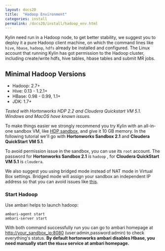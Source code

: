 ```yaml
---
layout: docs20
title:  "Hadoop Environment"
categories: install
permalink: /docs20/install/hadoop_env.html
---
```


Kylin need run in a Hadoop node, to get better stability, we suggest you to deploy it a pure Hadoop client machine, on which  the command lines like `hive`, `hbase`, `hadoop`, `hdfs` already be installed and configured. The Linux account that running Kylin has got permission to the Hadoop cluster, including create/write hdfs, hive tables, hbase tables and submit MR jobs. 

## Minimal Hadoop Versions

* Hadoop: 2.7+
* Hive: 0.13 - 1.2.1+
* HBase: 0.98 - 0.99, 1.1+
* JDK: 1.7+

_Tested with Hortonworks HDP 2.2 and Cloudera Quickstart VM 5.1. Windows and MacOS have known issues._

To make things easier we strongly recommend you try Kylin with an all-in-one sandbox VM, like [HDP sandbox](http://hortonworks.com/products/hortonworks-sandbox/), and give it 10 GB memory. In the following tutorial we'll go with **Hortonworks Sandbox 2.1** and **Cloudera QuickStart VM 5.1**. 

To avoid permission issue in the sandbox, you can use its `root` account. The password for **Hortonworks Sandbox 2.1** is `hadoop` , for **Cloudera QuickStart VM 5.1** is `cloudera`.

We also suggest you using bridged mode instead of NAT mode in Virtual Box settings. Bridged mode will assign your sandbox an independent IP address so that you can avoid issues like [this](https://github.com/KylinOLAP/Kylin/issues/12).

### Start Hadoop
Use ambari helps to launch hadoop:

```
ambari-agent start
ambari-server start
```

With both command successfully run you can go to ambari homepage at <http://your_sandbox_ip:8080> (user:admin,password:admin) to check everything's status. **By default hortonworks ambari disables Hbase, you need manually start the `Hbase` service at ambari homepage.**


 
